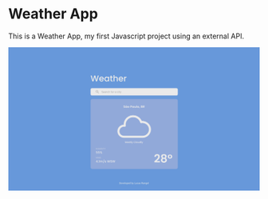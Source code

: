 # Weather App

This is a Weather App, my first Javascript project using an external API.

![Weather App](./images/weather.jpg)